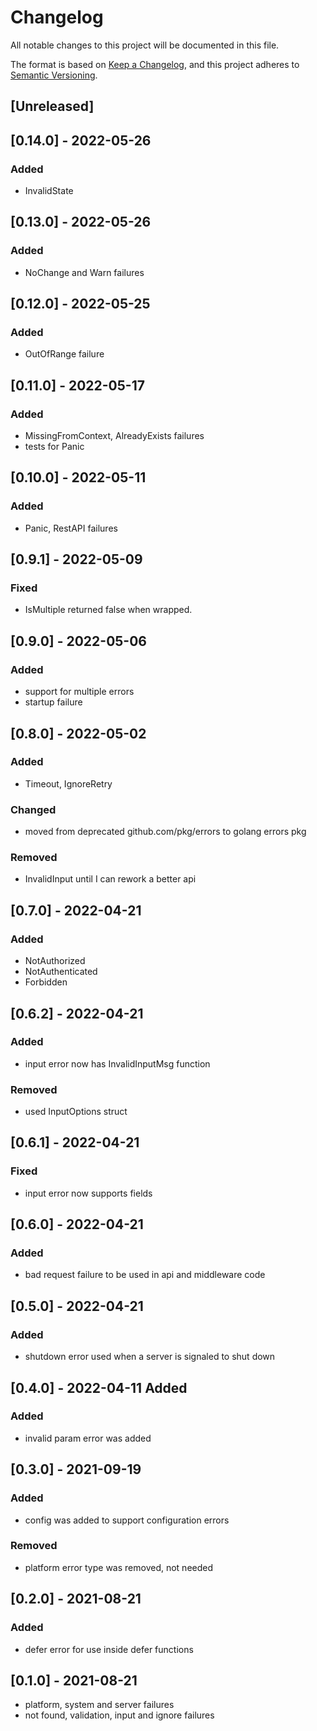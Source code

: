 # Changelog
All notable changes to this project will be documented in this file.

The format is based on [Keep a Changelog](https://keepachangelog.com/en/1.0.0/),
and this project adheres to [Semantic Versioning](https://semver.org/spec/v2.0.0.html).


## [Unreleased]
## [0.14.0] - 2022-05-26
### Added
- InvalidState

## [0.13.0] - 2022-05-26
### Added
- NoChange and Warn failures

## [0.12.0] - 2022-05-25
### Added
- OutOfRange failure
 
## [0.11.0] - 2022-05-17
### Added
- MissingFromContext, AlreadyExists failures
- tests for Panic

## [0.10.0] - 2022-05-11
### Added 
- Panic, RestAPI failures

## [0.9.1] - 2022-05-09
### Fixed
- IsMultiple returned false when wrapped.

## [0.9.0] - 2022-05-06
### Added
- support for multiple errors 
- startup failure

## [0.8.0] - 2022-05-02
### Added
- Timeout, IgnoreRetry

### Changed
- moved from deprecated github.com/pkg/errors to golang errors pkg

### Removed 
- InvalidInput until I can rework a better api

## [0.7.0] - 2022-04-21
### Added
- NotAuthorized
- NotAuthenticated
- Forbidden

## [0.6.2] - 2022-04-21
### Added
- input error now has InvalidInputMsg function
### Removed
- used InputOptions struct

## [0.6.1] - 2022-04-21
### Fixed
- input error now supports fields

## [0.6.0] - 2022-04-21
### Added
- bad request failure to be used in api and middleware code

## [0.5.0] - 2022-04-21
### Added
- shutdown error used when a server is signaled to shut down

## [0.4.0] - 2022-04-11 Added
### Added
- invalid param error was added 


## [0.3.0] - 2021-09-19
### Added
- config was added to support configuration errors
### Removed
- platform error type was removed, not needed

## [0.2.0] - 2021-08-21
### Added
- defer error for use inside defer functions

## [0.1.0] - 2021-08-21
- platform, system and server failures
- not found, validation, input and ignore failures